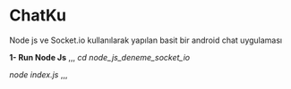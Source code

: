 # ChatKu
Node js ve Socket.io kullanılarak yapılan basit bir android chat uygulaması

<b>1- Run Node Js</b>
,,,
<i>cd node_js_deneme_socket_io</i> 

<i>node index.js</i>
,,,
